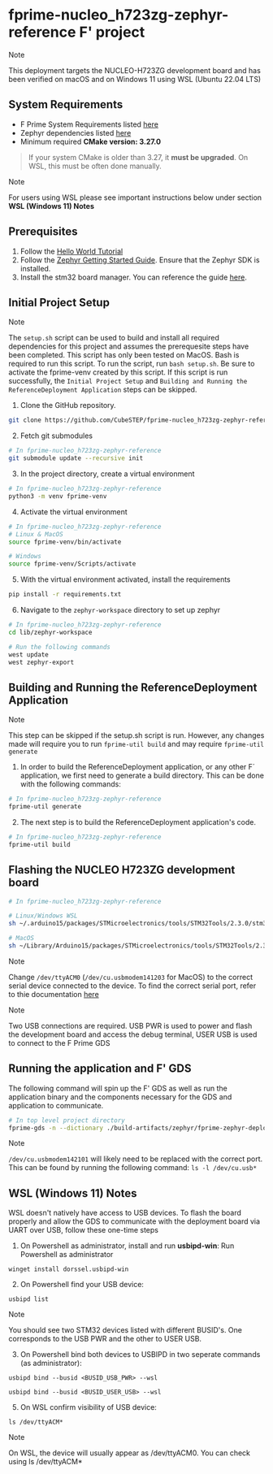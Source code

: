 # fprime-nucleo_h723zg-zephyr-reference F' project
> [!Note]
> This deployment targets the NUCLEO-H723ZG development board and has been verified on macOS and on Windows 11 using WSL (Ubuntu 22.04 LTS)

## System Requirements

- F Prime System Requirements listed [here](https://fprime.jpl.nasa.gov/latest/docs/getting-started/installing-fprime/#system-requirements)
- Zephyr dependencies listed [here](https://docs.zephyrproject.org/latest/develop/getting_started/index.html)
- Minimum required **CMake version: 3.27.0**

> If your system CMake is older than 3.27, it **must be upgraded**. On WSL, this must be often done manually.

>[!Note]
> For users using WSL please see important instructions below under section **WSL (Windows 11) Notes**

## Prerequisites
1. Follow the [Hello World Tutorial](https://fprime.jpl.nasa.gov/latest/tutorials-hello-world/docs/hello-world/)
2. Follow the [Zephyr Getting Started Guide](https://docs.zephyrproject.org/latest/develop/getting_started/index.html). Ensure that the Zephyr SDK is installed.
3. Install the stm32 board manager. You can reference the guide [here](https://github.com/fprime-community/fprime-arduino/blob/main/docs/arduino-cli-install.md).

## Initial Project Setup

> [!NOTE]
> The `setup.sh` script can be used to build and install all required dependencies for this project and assumes the prerequesite steps have been completed. This script has only been tested on MacOS. Bash is required to run this script. To run the script, run `bash setup.sh`. Be sure to activate the fprime-venv created by this script. If this script is run successfully, the `Initial Project Setup` and `Building and Running the ReferenceDeployment Application` steps can be skipped.

1. Clone the GitHub repository.
```sh
git clone https://github.com/CubeSTEP/fprime-nucleo_h723zg-zephyr-reference.git
```

2. Fetch git submodules
```sh
# In fprime-nucleo_h723zg-zephyr-reference
git submodule update --recursive init
```

3. In the project directory, create a virtual environment
```sh
# In fprime-nucleo_h723zg-zephyr-reference
python3 -m venv fprime-venv
```

4. Activate the virtual environment
```sh
# In fprime-nucleo_h723zg-zephyr-reference
# Linux & MacOS
source fprime-venv/bin/activate

# Windows
source fprime-venv/Scripts/activate
```

5. With the virtual environment activated, install the requirements
```sh
pip install -r requirements.txt
```

6. Navigate to the `zephyr-workspace` directory to set up zephyr
```sh
# In fprime-nucleo_h723zg-zephyr-reference
cd lib/zephyr-workspace

# Run the following commands
west update
west zephyr-export
```

## Building and Running the ReferenceDeployment Application
> [!Note]
> This step can be skipped if the setup.sh script is run. However, any changes made will require you to run `fprime-util build` and may require `fprime-util generate`

1. In order to build the ReferenceDeployment application, or any other F´ application, we first need to generate a build directory. This can be done with the following commands:

```sh
# In fprime-nucleo_h723zg-zephyr-reference
fprime-util generate
```

2. The next step is to build the ReferenceDeployment application's code.
```sh
# In fprime-nucleo_h723zg-zephyr-reference
fprime-util build
```

## Flashing the NUCLEO H723ZG development board
```sh
# In fprime-nucleo_h723zg-zephyr-reference

# Linux/Windows WSL
sh ~/.arduino15/packages/STMicroelectronics/tools/STM32Tools/2.3.0/stm32CubeProg.sh -i swd -f build-fprime-automatic-zephyr/zephyr/zephyr.hex -c /dev/ttyACM0

# MacOS
sh ~/Library/Arduino15/packages/STMicroelectronics/tools/STM32Tools/2.3.0/stm32CubeProg.sh -i swd -f build-fprime-automatic-zephyr/zephyr/zephyr.hex -c /dev/cu.usbmodem142203 
```

> [!Note]
> Change `/dev/ttyACM0` (`/dev/cu.usbmodem141203` for MacOS) to the correct serial device connected to the device. To find the correct serial port, refer to thie documentation [here](https://github.com/ngcp-project/gcs-infrastructure/blob/d34eeba4eb547a5174d291a64b36eaa8c11369c8/Communication/XBee/docs/serial_port.md)

> [!Note]
> Two USB connections are required. USB PWR is used to power and flash the development board and access the debug terminal, USER USB is used to connect to the F Prime GDS

## Running the application and F' GDS

The following command will spin up the F' GDS as well as run the application binary and the components necessary for the GDS and application to communicate.

```sh
# In top level project directory
fprime-gds -n --dictionary ./build-artifacts/zephyr/fprime-zephyr-deployment/dict/ReferenceDeploymentTopologyDictionary.json --communication-selection uart --uart-device /dev/cu.usbmodem142101 --uart-baud 115200 
```

> [!Note]
> `/dev/cu.usbmodem142101` will likely need to be replaced with the correct port. This can be found by running the following command: `ls -l /dev/cu.usb*`

## WSL (Windows 11) Notes
WSL doesn't natively have access to USB devices. To flash the board properly and allow the GDS to communicate with the deployment board via UART over USB, follow these one-time steps

1. On Powershell as administrator, install and run **usbipd-win**: 
Run Powershell as administrator 
```
winget install dorssel.usbipd-win 
```

2. On Powershell find your USB device:
```
usbipd list
```
> [!Note]
> You should see two STM32 devices listed with different BUSID's. One corresponds to the USB PWR and the other to USER USB.

3. On Powershell bind both devices to USBIPD in two seperate commands (as administrator):
```
usbipd bind --busid <BUSID_USB_PWR> --wsl
```

```
usbipd bind --busid <BUSID_USER_USB> --wsl
```

5. On WSL confirm visibility of USB device:
```
ls /dev/ttyACM*
```
> [!Note]
> On WSL, the device will usually appear as /dev/ttyACM0. You can check using ls /dev/ttyACM*
